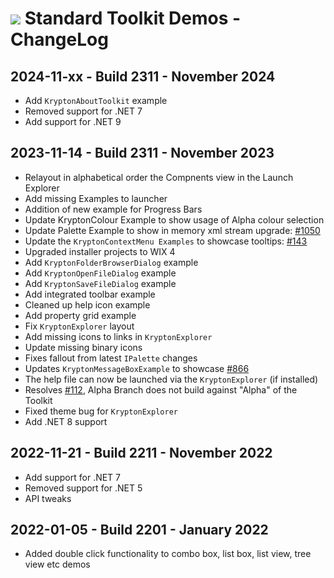 # <img src="https://github.com/Krypton-Suite/Standard-Toolkit-Demos/blob/master/Krypton.png?raw=true"> Standard Toolkit Demos - ChangeLog

## 2024-11-xx - Build 2311 - November 2024
* Add `KryptonAboutToolkit` example
* Removed support for .NET 7
* Add support for .NET 9

## 2023-11-14 - Build 2311 - November 2023
* Relayout in alphabetical order the Compnents view in the Launch Explorer
* Add missing Examples to launcher
* Addition of new example for Progress Bars
* Update KryptonColour Example to show usage of Alpha colour selection
* Update Palette Example to show in memory xml stream upgrade: [#1050](https://github.com/Krypton-Suite/Standard-Toolkit/issues/1050)
* Update the `KryptonContextMenu Examples` to showcase tooltips: [#143](https://github.com/Krypton-Suite/Standard-Toolkit-Demos/issues/143)
* Upgraded installer projects to WIX 4
* Add `KryptonFolderBrowserDialog` example
* Add `KryptonOpenFileDialog` example
* Add `KryptonSaveFileDialog` example
* Add integrated toolbar example
* Cleaned up help icon example
* Add property grid example
* Fix `KryptonExplorer` layout
* Add missing icons to links in `KryptonExplorer`
* Update missing binary icons
* Fixes fallout from latest `IPalette` changes
* Updates `KryptonMessageBoxExample` to showcase [#866](https://github.com/Krypton-Suite/Standard-Toolkit/issues/866)
* The help file can now be launched via the `KryptonExplorer` (if installed)
* Resolves [#112](https://github.com/Krypton-Suite/Standard-Toolkit-Demos/issues/112), Alpha Branch does not build against "Alpha" of the Toolkit
* Fixed theme bug for `KryptonExplorer`
* Add .NET 8 support

## 2022-11-21 - Build 2211 - November 2022
* Add support for .NET 7
* Removed support for .NET 5
* API tweaks

## 2022-01-05 - Build 2201 - January 2022
* Added double click functionality to combo box, list box, list view, tree view etc demos